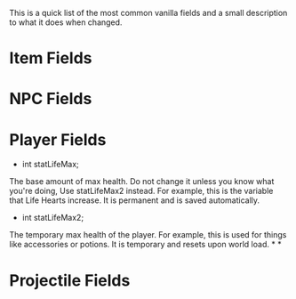 This is a quick list of the most common vanilla fields and a small description to what it does when changed.

# Item Fields

# NPC Fields

# Player Fields
* int statLifeMax;

The base amount of max health. Do not change it unless you know what you're doing, Use statLifeMax2 instead.
For example, this is the variable that Life Hearts increase. It is permanent and is saved automatically.

* int statLifeMax2;

The temporary max health of the player. 
For example, this is used for things like accessories or potions. It is temporary and resets upon world load.
* 
* 

# Projectile Fields